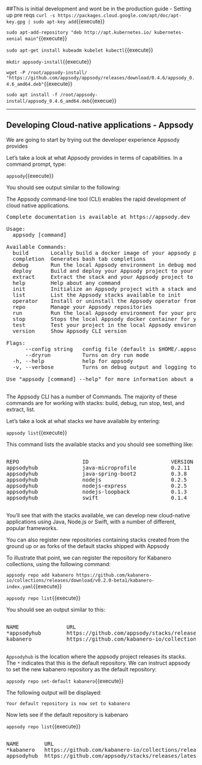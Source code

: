 
##This is initial development and wont be in the production guide - Setting up pre reqs
`curl -s https://packages.cloud.google.com/apt/doc/apt-key.gpg | sudo apt-key add`{{execute}}

`sudo apt-add-repository "deb http://apt.kubernetes.io/ kubernetes-xenial main"`{{execute}}

`sudo apt-get install kubeadm kubelet kubectl`{{execute}}

`mkdir appsody-install`{{execute}}

`wget -P /root/appsody-install/ "https://github.com/appsody/appsody/releases/download/0.4.6/appsody_0.4.6_amd64.deb"`{{execute}}

`sudo apt install -f /root/appsody-install/appsody_0.4.6_amd64.deb`{{execue}}

---

## Developing Cloud-native applications - Appsody

We are going to start by trying out the developer experience Appsody provides

Let’s take a look at what Appsody provides in terms of capabilities. In a command prompt, type:

`appsody`{{execute}}

You should see output similar to the following:

The Appsody command-line tool (CLI) enables the rapid development of cloud native applications.


<pre>
Complete documentation is available at https://appsody.dev

Usage:
  appsody [command]

Available Commands:
  build       Locally build a docker image of your appsody project
  completion  Generates bash tab completions
  debug       Run the local Appsody environment in debug mode
  deploy      Build and deploy your Appsody project to your Kubernetes cluster
  extract     Extract the stack and your Appsody project to a local directory
  help        Help about any command
  init        Initialize an Appsody project with a stack and template app
  list        List the Appsody stacks available to init
  operator    Install or uninstall the Appsody operator from your Kubernetes cluster.
  repo        Manage your Appsody repositories
  run         Run the local Appsody environment for your project
  stop        Stops the local Appsody docker container for your project
  test        Test your project in the local Appsody environment
  version     Show Appsody CLI version

Flags:
      --config string   config file (default is $HOME/.appsody/.appsody.yaml)
      --dryrun          Turns on dry run mode
  -h, --help            help for appsody
  -v, --verbose         Turns on debug output and logging to a file in $HOME/.appsody/logs

Use "appsody [command] --help" for more information about a command.

</pre>

The Appsody CLI has a number of Commands. The majority of these commands are for working with stacks: build, debug, run stop, test, and extract, list.

Let’s take a look at what stacks we have available by entering:

`appsody list`{{execute}}

This command lists the available stacks and you should see something like:

<pre>

REPO                    ID                          VERSION     TEMPLATES   DESCRIPTION
appsodyhub              java-microprofile           0.2.11      *default    Eclipse MicroProfile using OpenJ9 and Maven
appsodyhub              java-spring-boot2           0.3.8       *default    Spring Boot using OpenJ9 and Maven
appsodyhub              nodejs                      0.2.5       *simple     Runtime for Node.js applications
appsodyhub              nodejs-express              0.2.5       *simple     Express web framework for Node.js
appsodyhub              nodejs-loopback             0.1.3       *scaffold   LoopBack API framework for Node.js
appsodyhub              swift                       0.1.4       *simple     Runtime for Swift applications

</pre>


You’ll see that with the stacks available, we can develop new cloud-native applications using Java, Node.js or Swift, with a number of different, popular frameworks.


You can also register new repositories containing stacks created from the ground up or as forks of the default stacks shipped with Appsody


To illustrate that point, we can register the repository for Kabanero collections, using the following command:

`appsody repo add kabanero https://github.com/kabanero-io/collections/releases/download/v0.2.0-beta1/kabanero-index.yaml`{{execute}}

`appsody repo list`{{execute}}

You should see an output similar to this:


<pre>

NAME               URL
*appsodyhub        https://github.com/appsody/stacks/releases/latest/download/incubator-index.yaml
kabanero           https://github.com/kabanero-io/collections/releases/download/v0.2.0-beta1/kabanero-index.yaml

</pre>


`Appsodyhub` is the location where the appsody project releases its stacks. The `*` indicates that this is the default repository. We can instruct appsody to set the new kabanero repository as the default repository:

`appsody repo set-default kabanero`{{execute}}

The following output will be displayed:

`Your default repository is now set to kabanero`

Now lets see if the default repository is kabenaro

`appsody repo list`{{execute}}

<pre>

NAME      	URL
*kabanero 	https://github.com/kabanero-io/collections/releases/download/v0.2.0-beta1/kabanero-index.yaml
appsodyhub	https://github.com/appsody/stacks/releases/latest/download/incubator-index.yaml

</pre>